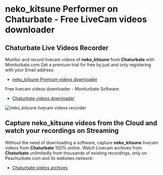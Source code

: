 # neko_kitsune Performer on Chaturbate - Free LiveCam videos downloader

## Chaturbate Live Videos Recorder

Monitor and record livecam videos of **neko_kitsune** from **Chaturbate** with Moniturbate.com
Get a premium trial for free by just and only registering with your Email address:
* [neko_kitsune Premium videos downloader](https://moniturbate.com/request-demo-licence-key.html)

Free livecam videos downloader - Moniturbate Software:
* [Chaturbate videos downloader](https://moniturbate.com/moniturbate-download-software.html)

![neko_kitsune livecam videos recorder](https://peachurnet.com/templates/moniturbate-software.png)


## Capture neko_kitsune videos from the Cloud and watch your recordings on Streaming

Without the need of downloading a software, capture **neko_kitsune** livecam videos from **Chaturbate** 100% online.
Watch Livecam archives from **Chaturbate** unlimitedly from thousands of existing recordings, only on Peachurbate.com and its websites network:
* [Chaturbate videos archives](https://peachurnet.com/)
